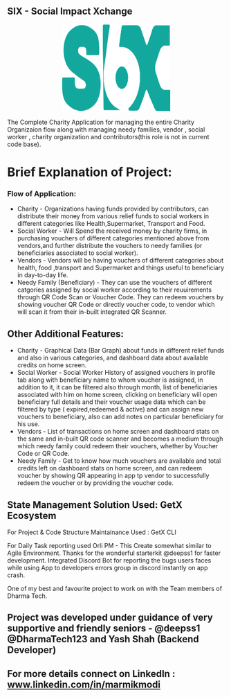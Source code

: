 ## SIX - Social Impact Xchange
<p align=center>
<img src="https://github.com/Marmik123/SIX---Meticulous-Charity-Platform/blob/marmik-dev/assets/images/six_logo.png" width="250" height="200" alt="SIX Logo" />
</p>
The Complete Charity Application for managing the entire Charity Organizaion flow along with managing needy families, vendor , social worker , charity organization and contributors(this role is not in current code base).

# Brief Explanation of Project:

### Flow of Application:
- Charity - Organizations having funds provided by contributors, can distribute their money from various relief funds to social workers in different categories like Health,Supermarket, Transport and Food.
- Social Worker - Will Spend the received money by charity firms, in purchasing vouchers of different categories mentioned above from vendors,and further distribute the vouchers to needy families (or beneficiaries associated to social worker).
- Vendors - Vendors will be having vouchers of different categories about health, food ,transport and Supermarket and things useful to beneficiary in day-to-day life.
- Needy Family (Beneficiary) - They can use the vouchers of different catgories assigned by social worker according to their reuuirements through QR Code Scan or Voucher Code. They can redeem vouchers by showing voucher QR Code or directly voucher code, to vendor which will scan it from their in-built integrated QR Scanner.

## Other Additional Features:
 * Charity - Graphical Data (Bar Graph) about funds in different relief funds and also in various categories, and dashboard data about available credits on home screen.  
 * Social Worker - Social Worker History of assigned vouchers in profile tab along with beneficiary name to whom voucher is assigned, in addition to it, it can be filtered also through month, list of beneficiaries associated with him on home screen, clicking on beneficiary will open beneficiary full details and their voucher usage data which can be filtered by type ( expired,redeemed & active) and can assign new vouchers to beneficiary, also can add notes on particular beneficiary for his use. 
* Vendors - List of transactions on home screen and dashboard stats on the same and in-built QR code scanner and becomes a medium through which needy family could redeem their vouchers, whether by Voucher Code or QR Code.
* Needy Family - Get to know how much vouchers are available and total credits left on dashboard stats on home screen, and can redeem voucher by showing QR appearing in app tp vendor to successfully redeem the voucher or by providing the voucher code.

## State Management Solution Used: GetX Ecosystem

For Project & Code Structure Maintainance Used : GetX CLI 

For Daily Task reporting used Orli PM - This Create somewhat similar to Agile Environment. 
Thanks for the wonderful starterkit @deepss1 for faster development.
Integrated Discord Bot for reporting the bugs users faces while using App to developers errors group in discord instantly on app crash.

One of my best and favourite project to work on with the Team members of Dharma Tech.
## Project was developed under guidance of very supportive and friendly seniors - @deepss1 @DharmaTech123 and Yash Shah (Backend Developer)
## For more details connect on LinkedIn :  www.linkedin.com/in/marmikmodi
